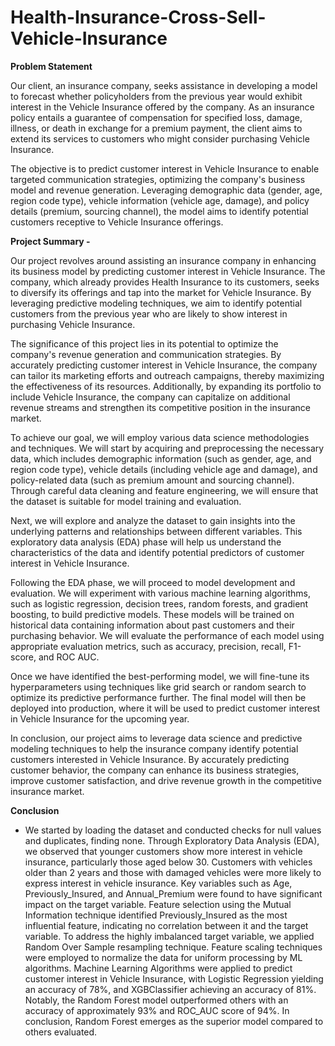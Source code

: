 # Health-Insurance-Cross-Sell-Vehicle-Insurance

**Problem Statement**

Our client, an insurance company, seeks assistance in developing a model to forecast whether policyholders from the previous year would exhibit interest in the Vehicle Insurance offered by the company. As an insurance policy entails a guarantee of compensation for specified loss, damage, illness, or death in exchange for a premium payment, the client aims to extend its services to customers who might consider purchasing Vehicle Insurance.

The objective is to predict customer interest in Vehicle Insurance to enable targeted communication strategies, optimizing the company's business model and revenue generation. Leveraging demographic data (gender, age, region code type), vehicle information (vehicle age, damage), and policy details (premium, sourcing channel), the model aims to identify potential customers receptive to Vehicle Insurance offerings.

**Project Summary -**


Our project revolves around assisting an insurance company in enhancing its business model by predicting customer interest in Vehicle Insurance. The company, which already provides Health Insurance to its customers, seeks to diversify its offerings and tap into the market for Vehicle Insurance. By leveraging predictive modeling techniques, we aim to identify potential customers from the previous year who are likely to show interest in purchasing Vehicle Insurance.

The significance of this project lies in its potential to optimize the company's revenue generation and communication strategies. By accurately predicting customer interest in Vehicle Insurance, the company can tailor its marketing efforts and outreach campaigns, thereby maximizing the effectiveness of its resources. Additionally, by expanding its portfolio to include Vehicle Insurance, the company can capitalize on additional revenue streams and strengthen its competitive position in the insurance market.

To achieve our goal, we will employ various data science methodologies and techniques. We will start by acquiring and preprocessing the necessary data, which includes demographic information (such as gender, age, and region code type), vehicle details (including vehicle age and damage), and policy-related data (such as premium amount and sourcing channel). Through careful data cleaning and feature engineering, we will ensure that the dataset is suitable for model training and evaluation.

Next, we will explore and analyze the dataset to gain insights into the underlying patterns and relationships between different variables. This exploratory data analysis (EDA) phase will help us understand the characteristics of the data and identify potential predictors of customer interest in Vehicle Insurance.

Following the EDA phase, we will proceed to model development and evaluation. We will experiment with various machine learning algorithms, such as logistic regression, decision trees, random forests, and gradient boosting, to build predictive models. These models will be trained on historical data containing information about past customers and their purchasing behavior. We will evaluate the performance of each model using appropriate evaluation metrics, such as accuracy, precision, recall, F1-score, and ROC AUC.

Once we have identified the best-performing model, we will fine-tune its hyperparameters using techniques like grid search or random search to optimize its predictive performance further. The final model will then be deployed into production, where it will be used to predict customer interest in Vehicle Insurance for the upcoming year.

In conclusion, our project aims to leverage data science and predictive modeling techniques to help the insurance company identify potential customers interested in Vehicle Insurance. By accurately predicting customer behavior, the company can enhance its business strategies, improve customer satisfaction, and drive revenue growth in the competitive insurance market.

**Conclusion**

- We started by loading the dataset and conducted checks for null values and duplicates, finding none.
Through Exploratory Data Analysis (EDA), we observed that younger customers show more interest in vehicle insurance, particularly those aged below 30.
Customers with vehicles older than 2 years and those with damaged vehicles were more likely to express interest in vehicle insurance.
Key variables such as Age, Previously_Insured, and Annual_Premium were found to have significant impact on the target variable.
Feature selection using the Mutual Information technique identified Previously_Insured as the most influential feature, indicating no correlation between it and the target variable.
To address the highly imbalanced target variable, we applied Random Over Sample resampling technique.
Feature scaling techniques were employed to normalize the data for uniform processing by ML algorithms.
Machine Learning Algorithms were applied to predict customer interest in Vehicle Insurance, with Logistic Regression yielding an accuracy of 78%, and XGBClassifier achieving an accuracy of 81%.
Notably, the Random Forest model outperformed others with an accuracy of approximately 93% and ROC_AUC score of 94%.
In conclusion, Random Forest emerges as the superior model compared to others evaluated.
